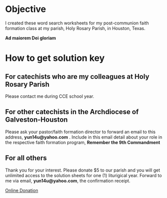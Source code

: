 # Objective
I created these word search worksheets for my post-communion faith
formation class at my parish, Holy Rosary Parish, in Houston, Texas.

**__Ad maiorem Dei gloriam__**

# How to get solution key
## For catechists who are my colleagues at Holy Rosary Parish
Please contact me during CCE school year.

## For other catechists in the Archdiocese of Galveston-Houston
Please ask your pastor/faith formation director to forward an email
to this address, __yun14u@yahoo.com__ . Include in this email detail
about your role in the respective faith formation program,
**Remember the 9th Commandment**

## For all others
Thank you for your interest.  Please donate $5 to our parish and
you will get unlimited access to the solution sheets for one (1) 
liturigical year.  Forward to me via email, __yun14u@yahoo.com__, the
confirmation receipt.

[Online Donation](https://www.osvhub.com/holyrosaryparish/giving/funds)

